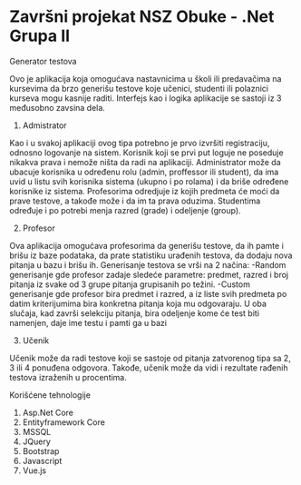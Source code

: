 # Završni projekat NSZ Obuke - .Net Grupa II

Generator testova 

Ovo je aplikacija koja omogućava nastavnicima u školi ili predavačima na kursevima da brzo generišu testove koje učenici, studenti ili polaznici kurseva mogu kasnije raditi. Interfejs kao i logika aplikacije se sastoji iz 3 međusobno zavsina dela.

1. Admistrator

Kao i u svakoj aplikaciji ovog tipa potrebno je prvo izvršiti registraciju, odnosno logovanje na sistem. Korisnik koji se prvi put loguje ne poseduje nikakva prava i nemože ništa da radi na aplikaciji. Administrator može da ubacuje korisnika u određenu rolu (admin, proffessor ili student), da ima uvid u listu svih korisnika sistema (ukupno i po rolama) i da briše određene korisnike iz sistema. Profesorima odredjuje iz kojih predmeta će moći da prave testove, a takođe može i da im ta prava oduzima. Studentima određuje i po potrebi menja razred (grade) i odeljenje (group).

2. Profesor

Ova aplikacija omogućava profesorima da generišu testove, da ih pamte i brišu iz baze podataka, da prate statistiku urađenih testova, da dodaju nova pitanja u bazu i brišu ih. Generisanje testova se vrši na 2 načina:
-Random generisanje gde profesor zadaje sledeće parametre: predmet, razred i broj pitanja iz svake od 3 grupe pitanja grupisanih po težini. 
-Custom generisanje gde profesor bira predmet i razred, a iz liste svih predmeta po datim kriterijumima bira konkretna pitanja koja mu odgovaraju. 
U oba slučaja, kad završi selekciju pitanja, bira odeljenje kome će test biti namenjen, daje ime testu i pamti ga u bazi

3. Učenik

Učenik može da radi testove koji se sastoje od pitanja zatvorenog tipa sa 2, 3 ili 4 ponuđena odgovora. Takođe, učenik može da vidi i rezultate rađenih testova izraženih u procentima.

Korišćene tehnologije
1. Asp.Net Core
2. Entityframework Core
3. MSSQL
4. JQuery
5. Bootstrap
6. Javascript
7. Vue.js
